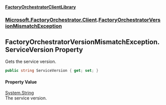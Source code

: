 #### [FactoryOrchestratorClientLibrary](./FactoryOrchestratorClientLibrary.md 'FactoryOrchestratorClientLibrary')
### [Microsoft.FactoryOrchestrator.Client](./Microsoft-FactoryOrchestrator-Client.md 'Microsoft.FactoryOrchestrator.Client').[FactoryOrchestratorVersionMismatchException](./Microsoft-FactoryOrchestrator-Client-FactoryOrchestratorVersionMismatchException.md 'Microsoft.FactoryOrchestrator.Client.FactoryOrchestratorVersionMismatchException')
## FactoryOrchestratorVersionMismatchException.ServiceVersion Property
Gets the service version.  
```csharp
public string ServiceVersion { get; set; }
```
#### Property Value
[System.String](https://docs.microsoft.com/en-us/dotnet/api/System.String 'System.String')  
The service version.  

